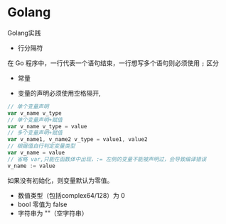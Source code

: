 # Golang
 Golang实践

- 行分隔符

在 Go 程序中，一行代表一个语句结束，一行想写多个语句则必须使用 `;` 区分

- 常量

- 变量的声明必须使用空格隔开,
```Go
// 单个变量声明
var v_name v_type
// 单个变量声明+赋值
var v_name v_type = value
// 多个变量声明+赋值
var v_name1, v_name2 v_type = value1, value2
// 根据值自行判定变量类型
var v_name = value
// 省略 var,只能在函数体中出现，:= 左侧的变量不能被声明过，会导致编译错误
v_name := value
```


如果没有初始化，则变量默认为零值。
- 数值类型（包括complex64/128）为 0
- bool 零值为 false
- 字符串为 ""（空字符串）